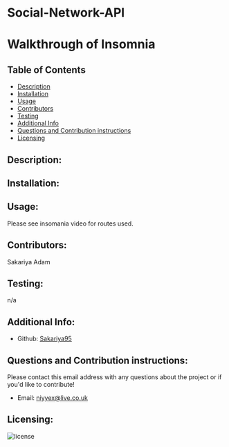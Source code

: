 # Social-Network-API
# Walkthrough of Insomnia



## Table of Contents

- [Description](#description)
- [Installation](#installation)
- [Usage](#usage)
- [Contributors](#contributors)
- [Testing](#testing)
- [Additional Info](#additional-info)
- [Questions and Contribution instructions](#questions-and-contribution-instructions)
- [Licensing](#licensing)

## Description:


## Installation:


## Usage:

Please see insomania video for routes used.

## Contributors:

Sakariya Adam

## Testing:

n/a

## Additional Info:

- Github: [Sakariya95](https://github.com/Sakariya95)

## Questions and Contribution instructions:

Please contact this email address with any questions about the project or if you'd like to contribute!

- Email: niyyex@live.co.uk

## Licensing:

![license](https://img.shields.io/badge/license-MIT-blue)
